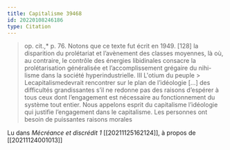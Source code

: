 ```yaml
---
title: Capitalisme 39468
id: 20220108246186
type: Citation
---
```


> op. cit.,* p. 76. Notons que ce texte fut écrit en 1949. [128] la disparition du prolétariat et l’avènement des classes moyennes, là où, au contraire, le contrôle des énergies libidinales consacre la prolétarisation généralisée et l’accomplissement grégaire du nihi- lisme dans la société hyperindustrielle. III L'otium du peuple &gt; Lecapitalismedevrait rencontrer sur le plan de l’idéologie [...] des difficultés grandissantes s’il ne redonne pas des raisons d’espérer à tous ceux dont l’engagement est nécessaire au fonctionnement du système tout entier. Nous appelons esprit du capitalisme l’idéologie qui justifie l’engagement dans le capitalisme. Les personnes ont besoin de puissantes raisons morales

Lu dans *Mécréance et discrédit 1* [[20211125162124]], à propos de [[20211124001013]]